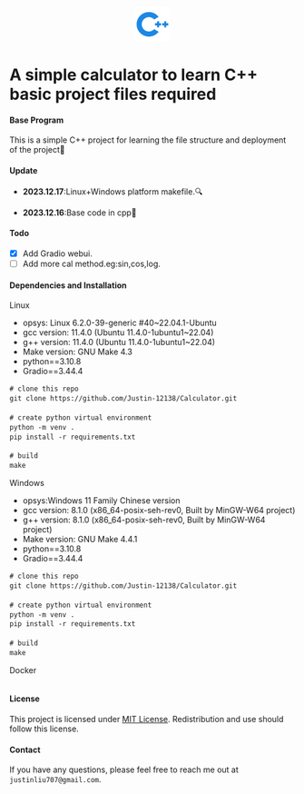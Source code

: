 <p align="center">
    <img height="60px" width="60px" src="doc/cpp.svg" />
</p>

#  A simple calculator to learn C++ basic project files required

#### Base Program

This is a simple C++ project for learning the file structure and deployment of the project🤗

#### Update

+ **2023.12.17**:Linux+Windows platform makefile.🔍

+ **2023.12.16**:Base code in cpp:cactus:

#### Todo

- [x] Add Gradio webui.
- [ ] Add more cal method.eg:sin,cos,log.

#### Dependencies and Installation

Linux

+ opsys: Linux 6.2.0-39-generic #40~22.04.1-Ubuntu
+ gcc version: 11.4.0 (Ubuntu 11.4.0-1ubuntu1~22.04) 
+ g++ version: 11.4.0 (Ubuntu 11.4.0-1ubuntu1~22.04)
+ Make version: GNU Make 4.3
+ python==3.10.8
+ Gradio==3.44.4

```latex
# clone this repo
git clone https://github.com/Justin-12138/Calculator.git

# create python virtual environment
python -m venv .
pip install -r requirements.txt

# build
make
```

Windows

+ opsys:Windows 11 Family Chinese version
+ gcc version: 8.1.0 (x86_64-posix-seh-rev0, Built by MinGW-W64 project)
+ g++ version: 8.1.0 (x86_64-posix-seh-rev0, Built by MinGW-W64 project)
+ Make version: GNU Make 4.4.1
+ python==3.10.8
+ Gradio==3.44.4

```latex
# clone this repo
git clone https://github.com/Justin-12138/Calculator.git

# create python virtual environment
python -m venv .
pip install -r requirements.txt

# build
make

```

Docker

```latex

```

#### License

This project is licensed under <a rel="license" href="https://github.com/Justin-12138/Calculator/blob/main/LICENSE">MIT License</a>. Redistribution and use should follow this license.

#### Contact

If you have any questions, please feel free to reach me out at `justinliu707@gmail.com`. 
